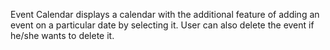 Event Calendar displays a calendar with the additional feature of adding an event on a particular date by selecting it. User can also delete the event if he/she wants to delete it.

